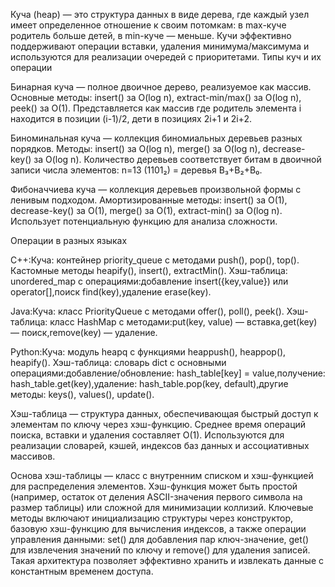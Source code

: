Куча (heap) — это структура данных в виде дерева, где каждый узел имеет определенное отношение к своим потомкам: в max-куче родитель больше детей, в min-куче — меньше. Кучи эффективно поддерживают операции вставки, удаления минимума/максимума и используются для реализации очередей с приоритетами.
Типы куч и их операции

Бинарная куча — полное двоичное дерево, реализуемое как массив. Основные методы: insert() за O(log n), extract-min/max() за O(log n), peek() за O(1). Представляется как массив где родитель элемента i находится в позиции (i-1)/2, дети в позициях 2i+1 и 2i+2.

Биноминальная куча — коллекция биномиальных деревьев разных порядков. Методы: insert() за O(log n), merge() за O(log n), decrease-key() за O(log n). Количество деревьев соответствует битам в двоичной записи числа элементов: n=13 (1101₂) = деревья B₃+B₂+B₀.

Фибоначчиева куча — коллекция деревьев произвольной формы с ленивым подходом. Амортизированные методы: insert() за O(1), decrease-key() за O(1), merge() за O(1), extract-min() за O(log n). Использует потенциальную функцию для анализа сложности.

Операции в разных языках

C++:Куча: контейнер priority_queue с методами push(), pop(), top(). Кастомные методы heapify(), insert(), extractMin(). Хэш-таблица: unordered_map с операциями:добавление insert({key,value}) или operator[],поиск find(key),удаление erase(key).

Java:Куча: класс PriorityQueue с методами offer(), poll(), peek(). 
Хэш-таблица: класс HashMap с методами:put(key, value) — вставка,get(key) — поиск,remove(key) — удаление.

Python:Куча: модуль heapq с функциями heappush(), heappop(), heapify(). Хэш-таблица: словарь dict с основными операциями:добавление/обновление: hash_table[key] = value,получение: hash_table.get(key),удаление: hash_table.pop(key, default),другие методы: keys(), values(), update().

Хэш-таблица — структура данных, обеспечивающая быстрый доступ к элементам по ключу через хэш-функцию. Среднее время операций поиска, вставки и удаления составляет O(1). Используются для реализации словарей, кэшей, индексов баз данных и ассоциативных массивов.

Основа хэш-таблицы — класс с внутренним списком и хэш-функцией для распределения элементов. Хэш-функция может быть простой (например, остаток от деления ASCII-значения первого символа на размер таблицы) или сложной для минимизации коллизий. Ключевые методы включают инициализацию структуры через конструктор, базовую хэш-функцию для вычисления индексов, а также операции управления данными: set() для добавления пар ключ-значение, get() для извлечения значений по ключу и remove() для удаления записей. Такая архитектура позволяет эффективно хранить и извлекать данные с константным временем доступа.
